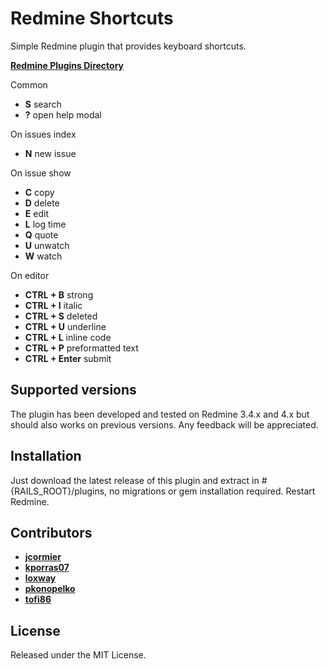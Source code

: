 # Redmine Shortcuts
Simple Redmine plugin that provides keyboard shortcuts.

**[Redmine Plugins Directory](https://www.redmine.org/plugins/redmine_shortcuts)**

Common
* **S** search
* **?** open help modal

On issues index
* **N** new issue

On issue show
* **C** copy
* **D** delete
* **E** edit
* **L** log time
* **Q** quote
* **U** unwatch
* **W** watch

On editor
* **CTRL + B** strong
* **CTRL + I** italic
* **CTRL + S** deleted
* **CTRL + U** underline
* **CTRL + L** inline code
* **CTRL + P** preformatted text
* **CTRL + Enter** submit

## Supported versions
The plugin has been developed and tested on Redmine 3.4.x and 4.x but should also works on previous versions.
Any feedback will be appreciated.

## Installation
Just download the latest release of this plugin and extract in #{RAILS_ROOT}/plugins, no migrations or gem installation required. Restart Redmine.

## Contributors
* **[jcormier](https://github.com/jcormier)**
* **[kporras07](https://github.com/kporras07)**
* **[loxway](https://github.com/loxway)**
* **[pkonopelko](https://github.com/pkonopelko)**
* **[tofi86](https://github.com/tofi86)**


## License
Released under the MIT License.
